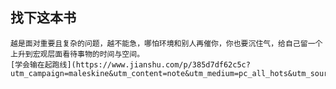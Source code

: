 ## 找下这本书
    越是面对重要且复杂的问题，越不能急，哪怕环境和别人再催你，你也要沉住气，给自己留一个上升到宏观层面看待事物的时间与空间。
    [学会输在起跑线](https://www.jianshu.com/p/385d7df62c5c?utm_campaign=maleskine&utm_content=note&utm_medium=pc_all_hots&utm_source=recommendation)